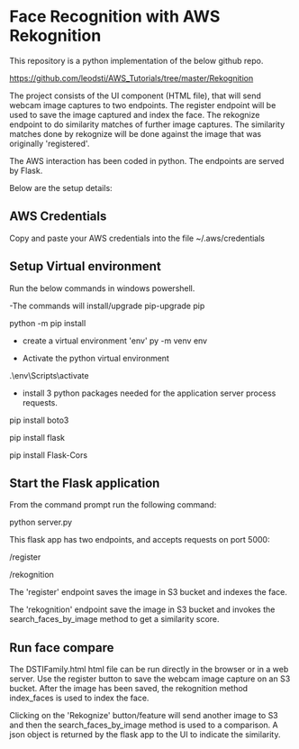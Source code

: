 # Face Recognition with AWS Rekognition
This repository is a python implementation of the below github repo. 

https://github.com/leodsti/AWS_Tutorials/tree/master/Rekognition

The project consists of the UI component (HTML file), that will send webcam image captures to two endpoints. The register endpoint will be used to save the image captured and index the face. The rekognize endpoint to do similarity matches of further image captures. The similarity matches done by rekognize will be done against the image that was originally 'registered'.

The AWS interaction has been coded in python. The endpoints are served by Flask. 

Below are the setup details:

## AWS Credentials
Copy and paste your AWS credentials into the file ~/.aws/credentials

## Setup Virtual environment
Run the below commands in windows powershell.

-The commands will install/upgrade pip-upgrade pip

python -m pip install 

- create a virtual environment 'env'
py -m venv env

- Activate the python virtual environment

.\env\Scripts\activate

- install 3 python packages needed for the application server process requests.

pip install boto3

pip install flask

pip install Flask-Cors

## Start the Flask application
From the command prompt run the following command:

python server.py

This flask app has two endpoints, and accepts requests on port 5000:

/register

/rekognition

The 'register' endpoint saves the image in S3 bucket and indexes the face.

The 'rekognition' endpoint save the image in S3 bucket and invokes the search_faces_by_image method to get a similarity score.

## Run face compare
The DSTIFamily.html html file can be run directly in the browser or in a web server. Use the register button to save the webcam image capture on an S3 bucket. After the image has been saved, the rekognition method index_faces is used to index the face. 

Clicking on the 'Rekognize' button/feature will send another image to S3 and then the search_faces_by_image method is used to a comparison. A  json object is returned by the flask app to the UI to indicate the similarity.
